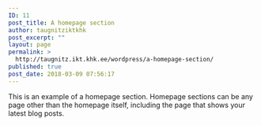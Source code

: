 ```yaml
---
ID: 11
post_title: A homepage section
author: taugnitziktkhk
post_excerpt: ""
layout: page
permalink: >
  http://taugnitz.ikt.khk.ee/wordpress/a-homepage-section/
published: true
post_date: 2018-03-09 07:56:17
---
```

This is an example of a homepage section. Homepage sections can be any page other than the homepage itself, including the page that shows your latest blog posts.